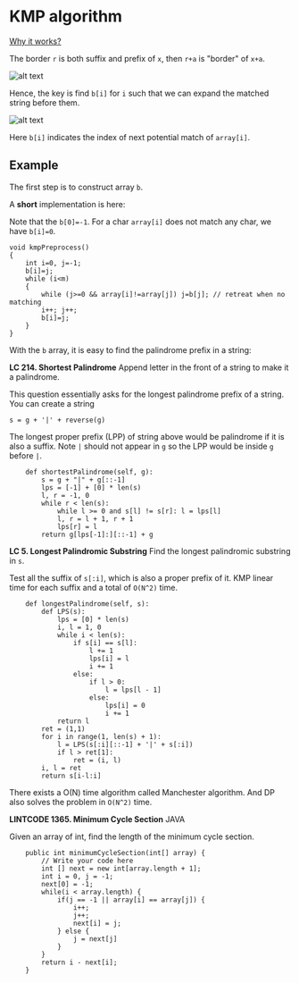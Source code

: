 # KMP algorithm

[Why it works?](http://www.inf.fh-flensburg.de/lang/algorithmen/pattern/kmpen.htm)

The border `r` is both suffix and prefix of `x`, then `r+a` is "border" of `x+a`.

![alt text](http://www.inf.fh-flensburg.de/lang/algorithmen/pattern/rand2.gif)

Hence, the key is find `b[i]` for `i` such that we can expand the matched string before them.

![alt text](http://www.inf.fh-flensburg.de/lang/algorithmen/pattern/rand4.gif)

Here `b[i]` indicates the index of next potential match of `array[i]`.

## Example
The first step is to construct array `b`.

A **short** implementation is here:

Note that the `b[0]=-1`. For a char `array[i]` does not match any char, we have `b[i]=0`.
```
void kmpPreprocess()
{
    int i=0, j=-1;
    b[i]=j;
    while (i<m)
    {
        while (j>=0 && array[i]!=array[j]) j=b[j]; // retreat when no matching
        i++; j++;
        b[i]=j;
    }
}
```

With the `b` array, it is easy to find the palindrome prefix in a string:

**LC 214. Shortest Palindrome** Append letter in the front of a string to make it a palindrome.

This question essentially asks for the longest palindrome prefix of a string. You can create a string

`s = g + '|' + reverse(g)`

The longest proper prefix (LPP) of string above would be palindrome if it is also a suffix. Note `|` should not appear in `g` so the LPP would be inside `g` before `|`.
```
    def shortestPalindrome(self, g):
        s = g + "|" + g[::-1]
        lps = [-1] + [0] * len(s)
        l, r = -1, 0
        while r < len(s):
            while l >= 0 and s[l] != s[r]: l = lps[l]
            l, r = l + 1, r + 1
            lps[r] = l
        return g[lps[-1]:][::-1] + g
```

**LC 5. Longest Palindromic Substring** 
Find the longest palindromic substring in `s`. 

Test all the suffix of `s[:i]`, which is also a proper prefix of it. KMP linear time for each suffix and a total of  `O(N^2)` time.

```
    def longestPalindrome(self, s):
        def LPS(s):
            lps = [0] * len(s)
            i, l = 1, 0
            while i < len(s):
                if s[i] == s[l]:
                    l += 1
                    lps[i] = l
                    i += 1
                else:
                    if l > 0:
                        l = lps[l - 1]
                    else:
                        lps[i] = 0
                        i += 1
            return l
        ret = (1,1)
        for i in range(1, len(s) + 1):
            l = LPS(s[:i][::-1] + '|' + s[:i])
            if l > ret[1]:
                ret = (i, l)
        i, l = ret
        return s[i-l:i]
```

There exists a O(N) time algorithm called Manchester algorithm. And DP also solves the problem in `O(N^2)` time.


**LINTCODE 1365. Minimum Cycle Section**
JAVA

Given an array of int, find the length of the minimum cycle section.

```
    public int minimumCycleSection(int[] array) {
        // Write your code here
        int [] next = new int[array.length + 1];
        int i = 0, j = -1;
        next[0] = -1;
        while(i < array.length) {
            if(j == -1 || array[i] == array[j]) {
                i++;
                j++;
                next[i] = j;
            } else {
                j = next[j]
            }
        }
        return i - next[i];
    }
```
